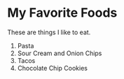 # My Favorite Foods

These are things I like to eat.

1. Pasta
2. Sour Cream and Onion Chips
3. Tacos
4. Chocolate Chip Cookies